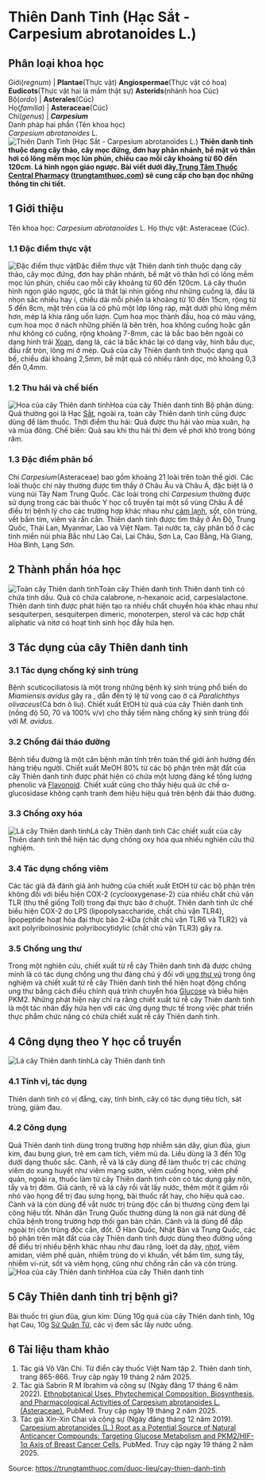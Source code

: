 # Thiên Danh Tinh (Hạc Sắt - Carpesium abrotanoides L.)

Phân loại khoa học  
---  
Giới(_regnum_) |  **Plantae**(Thực vật) **Angiospermae**(Thực vật có hoa) **Eudicots**(Thực vật hai lá mầm thật sự) **Asterids**(nhánh hoa Cúc)  
Bộ(_ordo_) | **Asterales**(Cúc)  
Họ(_familia_) | **Asteraceae**(Cúc)  
Chi(_genus_) | **_Carpesium_**  
Danh pháp hai phần (Tên khoa học)  
_Carpesium abrotanoides_ L.  
![Thiên Danh Tinh \(Hạc Sắt - Carpesium abrotanoides L.\)](https://trungtamthuoc.com/images/others/thien-danh-tinh-3734.jpg)
**Thiên danh tinh thuộc dạng cây thảo, cây mọc đứng, đơn hay phân nhánh, bề mặt vỏ thân hơi có lông mềm mọc lún phún, chiều cao mỗi cây khoảng từ 60 đến 120cm. Lá hình ngọn giáo ngược. Bài viết dưới đây,[Trung Tâm Thuốc Central Pharmacy](https://trungtamthuoc.com/ "Trung Tâm Thuốc Central Pharmacy") ([trungtamthuoc.com](https://trungtamthuoc.com/ "trungtamthuoc.com")) sẽ cung cấp cho bạn đọc những thông tin chi tiết.**
##  1 Giới thiệu
Tên khoa học: _Carpesium abrotanoides_ L.
Họ thực vật: Asteraceae (Cúc).
### 1.1 Đặc điểm thực vật
![Đặc điểm thực vật](https://trungtamthuoc.com/images/item/thien-danh-tinh-0.jpg)Đặc điểm thực vật
Thiên danh tinh thuộc dạng cây thảo, cây mọc đứng, đơn hay phân nhánh, bề mặt vỏ thân hơi có lông mềm mọc lún phún, chiều cao mỗi cây khoảng từ 60 đến 120cm.
Lá cây thuôn hình ngọn giáo ngược, gốc lá thắt lại nhìn giống như những cuống lá, đầu lá nhọn sắc nhiều hay í, chiều dài mỗi phiến lá khoảng từ 10 đến 15cm, rộng từ 5 đến 8cm, mặt trên của lá có phủ một lớp lông ráp, mặt dưới phủ lông mềm hơn, mép lá khía răng uốn lượn.
Cụm hoa mọc thành đầu, hoa có màu vàng, cụm hoa mọc ở nách những phiến lá bên trên, hoa không cuống hoặc gần như không có cuống, rộng khoảng 7-8mm, các lá bắc bao bên ngoài có dạng hình trái [Xoan](https://trungtamthuoc.com/duoc-lieu/cay-xoan "Xoan"), dạng lá, các lá bắc khác lại có dạng vảy, hình bầu dục, đầu rất tròn, lông mi ở mép.
Quả của cây Thiên danh tinh thuộc dạng quả bế, chiều dài khoảng 2,5mm, bề mặt quả có nhiều rãnh dọc, mỏ khoảng 0,3 đến 0,4mm.
### 1.2 Thu hái và chế biến
![Hoa của cây Thiên danh tinh](https://trungtamthuoc.com/images/item/thien-danh-tinh-1.jpg)Hoa của cây Thiên danh tinh
Bộ phận dùng: Quả thường gọi là Hạc [Sắt](https://trungtamthuoc.com/hoat-chat/sat "Sắt"), ngoài ra, toàn cây Thiên danh tinh cũng được dùng để làm thuốc.
Thời điểm thu hái: Quả được thu hái vào mùa xuân, hạ và mùa đông.
Chế biến: Quả sau khi thu hái thì đem về phơi khô trong bóng râm.
### 1.3 Đặc điểm phân bố
Chi _Carpesium_(Asteraceae) bao gồm khoảng 21 loài trên toàn thế giới. Các loài thuộc chi này thường được tìm thấy ở Châu Âu và Châu Á, đặc biệt là ở vùng núi Tây Nam Trung Quốc. Các loài trong chi _Carpesium_ thường được sử dụng trong các bài thuốc Y học cổ truyền tại một số vùng Châu Á để điều trị bệnh lý cho các trường hợp khác nhau như [cảm lạnh](https://trungtamthuoc.com/bai-viet/cam-lanh-nguyen-nhan-trieu-chung-va-cac-bai-thuoc-dan-gian-chua-tri "cảm lạnh"), sốt, côn trùng, vết bầm tím, viêm và rắn cắn.
Thiên danh tinh được tìm thấy ở Ấn Độ, Trung Quốc, Thái Lan, Myanmar, Lào và Việt Nam. Tại nước ta, cây phân bố ở các tỉnh miền núi phía Bắc như Lào Cai, Lai Châu, Sơn La, Cao Bằng, Hà Giang, Hòa Bình, Lạng Sơn.
##  2 Thành phần hóa học
![Toàn cây Thiên danh tinh](https://trungtamthuoc.com/images/item/thien-danh-tinh-2.jpg)Toàn cây Thiên danh tinh
Thiên danh tinh có chứa tinh dầu.
Quả có chứa calabrone, n-hexanoic acid, carpesialactone.
Thiên danh tinh được phát hiện tạo ra nhiều chất chuyển hóa khác nhau như sesquiterpen, sesquiterpen dimeric, monoterpen, sterol và các hợp chất aliphatic và nitơ có hoạt tính sinh học đầy hứa hẹn.
##  3 Tác dụng của cây Thiên danh tinh
### 3.1 Tác dụng chống ký sinh trùng
Bệnh scuticociliatosis là một trong những bệnh ký sinh trùng phổ biến do _Miamiensis avidus_ gây ra , dẫn đến tỷ lệ tử vong cao ở cá _Paralichthys olivaceus_(Cá bơn ô liu). Chiết xuất EtOH từ quả của cây Thiên danh tinh (nồng độ 50, 70 và 100% v/v) cho thấy tiềm năng chống ký sinh trùng đối với _M. avidus_.
### 3.2 Chống đái tháo đường
Bệnh tiểu đường là một căn bệnh mãn tính trên toàn thế giới ảnh hưởng đến hàng triệu người. Chiết xuất MeOH 80% từ các bộ phận trên mặt đất của cây Thiên danh tinh được phát hiện có chứa một lượng đáng kể tổng lượng phenolic và [Flavonoid](https://trungtamthuoc.com/hoat-chat/flavonoid "Flavonoid"). Chiết xuất cũng cho thấy hiệu quả ức chế α-glucosidase không cạnh tranh đem hiệu hiệu quả trên bệnh đái tháo đường.
### 3.3 Chống oxy hóa
![Lá cây Thiên danh tinh](https://trungtamthuoc.com/images/item/thien-danh-tinh-3.jpg)Lá cây Thiên danh tinh
Các chiết xuất của cây Thiên danh tinh thể hiện tác dụng chống oxy hóa qua nhiều nghiên cứu thử nghiệm.
### 3.4 Tác dụng chống viêm
Các tác giả đã đánh giá ảnh hưởng của chiết xuất EtOH từ các bộ phận trên không đối với biểu hiện COX-2 (cyclooxygenase-2) của nhiều chất chủ vận TLR (thụ thể giống Toll) trong đại thực bào ở chuột. Thiên danh tinh ức chế biểu hiện COX-2 do LPS (lipopolysaccharide, chất chủ vận TLR4), lipopeptide hoạt hóa đại thực bào 2-kDa (chất chủ vận TLR6 và TLR2) và axit polyriboinosinic polyribocytidylic (chất chủ vận TLR3) gây ra.
### 3.5 Chống ung thư
Trong một nghiên cứu, chiết xuất từ ​​rễ cây Thiên danh tinh đã được chứng minh là có tác dụng chống ung thư đáng chú ý đối với [ung thư vú](https://trungtamthuoc.com/bai-viet/ung-thu-vu "ung thư vú") trong ống nghiệm và chiết xuất từ rễ cây Thiên danh tinh thể hiện hoạt động chống ung thư bằng cách điều chỉnh quá trình chuyển hóa [Glucose](https://trungtamthuoc.com/hoat-chat/glucose "Glucose") và biểu hiện PKM2. Những phát hiện này chỉ ra rằng chiết xuất từ ​​rễ cây Thiên danh tinh là một tác nhân đầy hứa hẹn với các ứng dụng thực tế trong việc phát triển thực phẩm chức năng có chứa chiết xuất rễ cây Thiên danh tinh.
##  4 Công dụng theo Y học cổ truyền
![Lá cây Thiên danh tinh](https://trungtamthuoc.com/images/item/thien-danh-tinh-4.jpg)Lá cây Thiên danh tinh
### 4.1 Tính vị, tác dụng
Thiên danh tinh có vị đắng, cay, tính bình, cây có tác dụng tiêu tích, sát trùng, giảm đau.
### 4.2 Công dụng
Quả Thiên danh tinh dùng trong trường hợp nhiễm sán dây, giun đũa, giun kim, đau bụng giun, trẻ em cam tích, viêm mủ da. Liều dùng là 3 đến 10g dưới dạng thuốc sắc.
Cành, rễ và lá cây dùng để làm thuốc trị các chứng viêm do xung huyết như viêm mạng sườn, viêm cuống họng, viêm phế quản, ngoài ra, thuốc làm từ cây Thiên danh tinh còn có tác dụng gây nôn, tẩy và trị đờm.
Giã cành, rễ và lá cây rồi vắt lấy nước, thêm một ít giấm rồi nhỏ vào họng để trị đau sưng họng, bài thuốc rất hay, cho hiệu quả cao.
Cành và lá còn dùng để vắt nước trị trùng độc cắn bị thương cũng đem lại công hiệu tốt.
Nhân dân Trung Quốc thường dùng lá non giã nát dùng để chữa bệnh trong trường hợp thối gan bàn chân. Cành và lá dùng để đắp ngoài trị côn trùng độc cắn, đốt.
Ở Hàn Quốc, Nhật Bản và Trung Quốc, các bộ phận trên mặt đất của cây Thiên danh tinh được dùng theo đường uống để điều trị nhiều bệnh khác nhau như đau răng, loét dạ dày, [nhọt](https://trungtamthuoc.com/bai-viet/nhot "nhọt"), viêm amidan, viêm phế quản, nhiễm trùng do vi khuẩn, vết bầm tím, sưng tấy, nhiễm vi-rút, sốt và viêm họng, cũng như chống rắn cắn và côn trùng.
![Hoa của cây Thiên danh tinh](https://trungtamthuoc.com/images/item/thien-danh-tinh-5.jpg)Hoa của cây Thiên danh tinh
##  5 Cây Thiên danh tinh trị bệnh gì?
Bài thuốc trị giun đũa, giun kim: Dùng 10g quả của cây Thiên danh tinh, 10g hạt Cau, 10g [Sử Quân Tử](https://trungtamthuoc.com/duoc-lieu/su-quan-tu "Sử Quân Tử"), các vị đem sắc lấy nước uống.
##  6 Tài liệu tham khảo
  1. Tác giả Võ Văn Chi. Từ điển cây thuốc Việt Nam tập 2. Thiên danh tinh, trang 865-866. Truy cập ngày 19 tháng 2 năm 2025.
  2. Tác giả Sabrin R M Ibrahim và cộng sự (Ngày đăng 17 tháng 6 năm 2022). [Ethnobotanical Uses, Phytochemical Composition, Biosynthesis, and Pharmacological Activities of Carpesium abrotanoides L. (Asteraceae)](https://pmc.ncbi.nlm.nih.gov/articles/PMC9230109/), PubMed. Truy cập ngày 19 tháng 2 năm 2025.
  3. Tác giả Xin-Xin Chai và cộng sự (Ngày đăng tháng 12 năm 2019). [Carpesium abrotanoides (L.) Root as a Potential Source of Natural Anticancer Compounds: Targeting Glucose Metabolism and PKM2/HIF-1α Axis of Breast Cancer Cells](https://pubmed.ncbi.nlm.nih.gov/31750963/), PubMed. Truy cập ngày 19 tháng 2 năm 2025.




Source: https://trungtamthuoc.com/duoc-lieu/cay-thien-danh-tinh